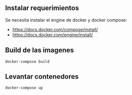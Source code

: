 ## Instalar requerimientos
Se necesita instalar el engine de docker y docker compose:
* https://docs.docker.com/compose/install/
* https://docs.docker.com/engine/install/

## Build de las imagenes

```
docker-compose build
```

## Levantar contenedores

```
docker-compose up
```

